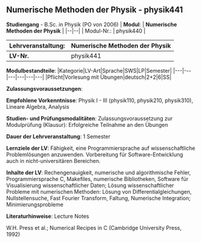 ## Numerische Methoden der Physik - physik441

**Studiengang** - B.Sc. in Physik (PO von 2006)
| **Modul**: | **Numerische Methoden der Physik** |
|--|--|
| Modul-Nr.: | physik440 |

| **Lehrveranstaltung**: | Numerische Methoden der Physik |
|------|------|
| **LV-Nr.** | physik441 |

**Modulbestandteile**:
|Kategorie|LV-Art|Sprache|SWS|LP|Semester|
|---|---|---|---|---|---|
|Pflicht|Vorlesung mit Übungen|deutsch|2+2|6|SS|

**Zulassungsvoraussetzungen**:


**Empfohlene Vorkenntnisse**:
Physik I - III (physik110, physik210, physik310), Lineare Algebra, Analysis

**Studien- und Prüfungsmodalitäten**:
Zulassungsvoraussetzung zur Modulprüfung (Klausur): Erfolgreiche Teilnahme an den Übungen

**Dauer der Lehrveranstaltung**:
1 Semester

**Lernziele der LV**:
Fähigkeit, eine Programmiersprache auf wissenschaftliche Problemlösungen anzuwenden. Vorbereitung für Software-Entwicklung auch in nicht-universitären Bereichen.

**Inhalte der LV**:
Rechengenauigkeit, numerische und algorithmische Fehler, Programmiersprache C, Makefiles, numerische Bibliotheken, Software für Visualisierung wissenschaftlicher Daten; Lösung wissenschaftlicher Probleme mit numerischen Methoden: Lösung von Differentialgleichungen, Nullstellensuche, Fast Fourier Transform, Faltung, Numerische Integration; Minimierungsprobleme

**Literaturhinweise**:
Lecture Notes

W.H. Press et al.; Numerical Recipes in C (Cambridge University Press, 1992)



